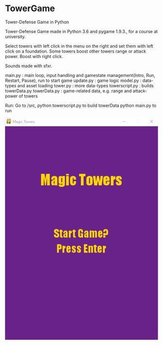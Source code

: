 # TowerGame


Tower-Defense Game in Python


Tower-Defense Game made in Python 3.6 and pygame 1.9.3., for a course at university.

Select towers with left click in the menu on the right and set them with left click on a foundation. 
Some towers boost other towers range or attack power. Boost with right click. 

Sounds made with sfxr.



main.py : main loop, input handling and gamestate management(Intro, Run, Restart, Pause), run to start game
update.py : game logic
model.py : data-types and asset loading
tower.py : more data-types
towerscript.py : builds towerData.py
towerData.py : game-related data, e.g. range and attack-power of towers

Run:
Go to /src,
python towerscript.py               to build towerData 
python main.py                      to run


![Alt text](game1.gif?raw=true)
